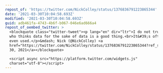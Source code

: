 ```yaml
---
repost_of: 'https://twitter.com/NickColley/status/1376836791223865344'
date: '2021-03-30T10:04:58.693Z'
modified: '2021-03-30T10:04:58.693Z'
guid: adb461fa-4743-4b6f-b067-046e6ad666a4
repost_of_oembed_twitter: >
  <blockquote class="twitter-tweet"><p lang="en" dir="ltr">I do not trust anyone
  who thinks data for the sake of data is a good thing.<br>It&#39;s often not
  even used.</p>&mdash; Nick (@NickColley) <a
  href="https://twitter.com/NickColley/status/1376836791223865344?ref_src=twsrc%5Etfw">March
  30, 2021</a></blockquote>

  <script async src="https://platform.twitter.com/widgets.js"
  charset="utf-8"></script>
---
```

 
